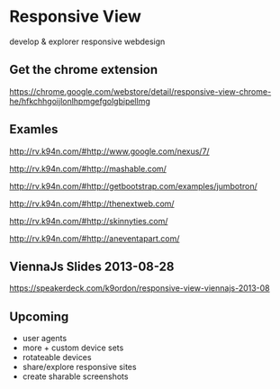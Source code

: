 Responsive View
==============

develop & explorer responsive webdesign

## Get the chrome extension

<https://chrome.google.com/webstore/detail/responsive-view-chrome-he/hfkchhgoijlonlhpmgefgolgbipellmg>

## Examles

<http://rv.k94n.com/#http://www.google.com/nexus/7/>

<http://rv.k94n.com/#http://mashable.com/>

<http://rv.k94n.com/#http://getbootstrap.com/examples/jumbotron/>

<http://rv.k94n.com/#http://thenextweb.com/>

<http://rv.k94n.com/#http://skinnyties.com/>

<http://rv.k94n.com/#http://aneventapart.com/>

## ViennaJs Slides 2013-08-28

<https://speakerdeck.com/k9ordon/responsive-view-viennajs-2013-08>

## Upcoming

- user agents
- more + custom device sets
- rotateable devices
- share/explore responsive sites
- create sharable screenshots

